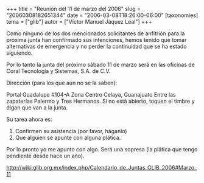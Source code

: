 +++
title = "Reunión del 11 de marzo del 2006"
slug = "20060308182651344"
date = "2006-03-08T18:26:00-06:00"
[taxonomies]
tema = ["glib"]
autor = ["Víctor Manuel Jáquez Leal"]
+++

Como ninguno de los dos mencionados solicitantes de anfitrión para la
próxima junta han confirmado sus intenciones, hemos tenido que tomar
alternativas de emergencia y no perder la continuidad que se ha estado
siguiendo.

Por lo tanto la junta del próximo sábado 11 de marzo será en las
oficinas de Coral Tecnología y Sistemas, S.A. de C.V.

<!-- more -->
Dirección (para los que aún no se la saben):

Portal Guadalupe #104-A Zona Centro Celaya, Guanajuato Entre las
zapaterías Palermo y Tres Hermanos. Si no está abierto, toquen el timbre
y digan que van a la junta.

Su tarea ahora es:

1.  Confirmen su asistencia (por favor, háganlo)
2.  Que alguien se apunte con alguna plática.

Por lo pronto yo me apunto con algo. Será una sopresa (la plática que
tengo pendiente desde hace un año).

<a href="http://wiki.glib.org.mx/index.php/Calendario_de_Juntas_GLIB_2006#Marzo_11">http://wiki.glib.org.mx/index.php/Calendario_de_Juntas_GLIB_2006#Marzo_11</a>
